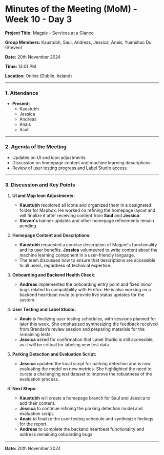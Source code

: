 # Minutes of the Meeting (MoM) - Week 10 - Day 3

**Project Title:** Magpie - Services at a Glance

**Group Members:** Kaustubh, Saul, Andreas, Jessica, Anais, Yuanshuo Du (Steven)

**Date:** 20th November 2024

**Time:** 13:01 PM

**Location:** Online (Dublin, Ireland)

---

### **1. Attendance**

- **Present:**
  - Kaustubh
  - Jessica
  - Andreas
  - Anais
  - Saul

---

### **2. Agenda of the Meeting**

- Updates on UI and icon adjustments.
- Discussion on homepage content and machine learning descriptions.
- Review of user testing progress and Label Studio access.

---

### **3. Discussion and Key Points**

1. **UI and Map Icon Adjustments:**

   - **Kaustubh** recolored all icons and organized them in a designated folder for Mapbox. He worked on refining the homepage layout and will finalize it after receiving content from **Saul** and **Jessica**.
   - **Steven's** banner updates and other homepage refinements remain pending.

2. **Homepage Content and Descriptions:**

   - **Kaustubh** requested a concise description of Magpie's functionality and its user benefits. **Jessica** volunteered to write content about the machine learning component in a user-friendly language.
   - The team discussed how to ensure that descriptions are accessible to all users, regardless of technical expertise.

3. **Onboarding and Backend Health Check:**

   - **Andreas** implemented the onboarding entry point and fixed minor bugs related to compatibility with Firefox. He is also working on a backend heartbeat route to provide live status updates for the system.

4. **User Testing and Label Studio:**

   - **Anais** is finalizing user testing schedules, with sessions planned for later this week. She emphasized synthesizing the feedback received from Brendan’s review session and preparing materials for the remaining tests.
   - **Jessica** asked for confirmation that Label Studio is still accessible, as it will be critical for labeling new test data.

5. **Parking Detection and Evaluation Script:**

   - **Jessica** updated the local script for parking detection and is now evaluating the model on new metrics. She highlighted the need to curate a challenging test dataset to improve the robustness of the evaluation process.

6. **Next Steps:**
   - **Kaustubh** will create a homepage branch for Saul and Jessica to add their content.
   - **Jessica** to continue refining the parking detection model and evaluation script.
   - **Anais** to finalize the user testing schedule and synthesize findings for the report.
   - **Andreas** to complete the backend heartbeat functionality and address remaining onboarding bugs.

---

**Date:** 20th November 2024
